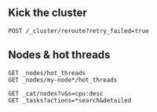 ## Kick the cluster
```
POST /_cluster/reroute?retry_failed=true
```


## Nodes & hot threads
```
GET _nodes/hot_threads
GET _nodes/my-node*/hot_threads

GET _cat/nodes?v&s=cpu:desc
GET _tasks?actions=*search&detailed
```
